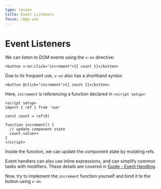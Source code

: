 ```yaml
---
type: lesson
title: Event Listeners
focus: /App.vue
---
```


# Event Listeners

We can listen to DOM events using the `v-on` directive:

```vue-html
<button v-on:click="increment">{{ count }}</button>
```

Due to its frequent use, `v-on` also has a shorthand syntax:

```vue-html
<button @click="increment">{{ count }}</button>
```

Here, `increment` is referencing a function declared in `<script setup>`:

```vue {6-9}
<script setup>
import { ref } from 'vue'

const count = ref(0)

function increment() {
  // update component state
  count.value++
}
</script>
```

Inside the function, we can update the component state by mutating refs.

Event handlers can also use inline expressions, and can simplify common tasks with modifiers. These details are covered in <a target="_blank" href="https://vuejs.org/guide/essentials/event-handling.html">Guide - Event Handling</a>.

Now, try to implement the `increment` function yourself and bind it to the button using `v-on`.
